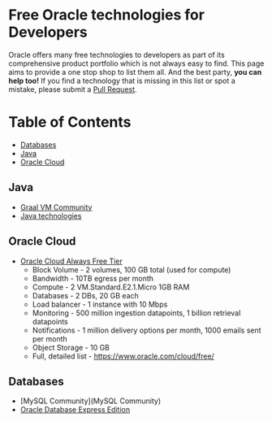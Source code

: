 # Free Oracle technologies for Developers

Oracle offers many free technologies to developers as part of its comprehensive product portfolio which is not always easy to find. This page aims to provide a one stop shop to list them all. And the best party, **you can help too!** If you find a technology that is missing in this list or spot a mistake, please submit a [Pull Request](https://github.com/gvenzl/free-oracle-for-devs/pulls).

Table of Contents
=================

  * [Databases](#databases)
  * [Java](#java)
  * [Oracle Cloud](#oracle-cloud) 

## Java
  * [Graal VM Community](https://www.graalvm.org/)
  * [Java technologies](https://www.oracle.com/java/technologies/)

## Oracle Cloud
  * [Oracle Cloud Always Free Tier](https://www.oracle.com/cloud/free/)
    * Block Volume - 2 volumes, 100 GB total (used for compute)
    * Bandwidth - 10TB egress per month
    * Compute - 2 VM.Standard.E2.1.Micro 1GB RAM
    * Databases - 2 DBs, 20 GB each
    * Load balancer - 1 instance with 10 Mbps
    * Monitoring - 500 million ingestion datapoints, 1 billion retrieval datapoints
    * Notifications - 1 million delivery options per month, 1000 emails sent per month
    * Object Storage - 10 GB
    * Full, detailed list - https://www.oracle.com/cloud/free/

## Databases
  * [MySQL Community](MySQL Community)
  * [Oracle Database Express Edition](https://oracle.com/xe)
